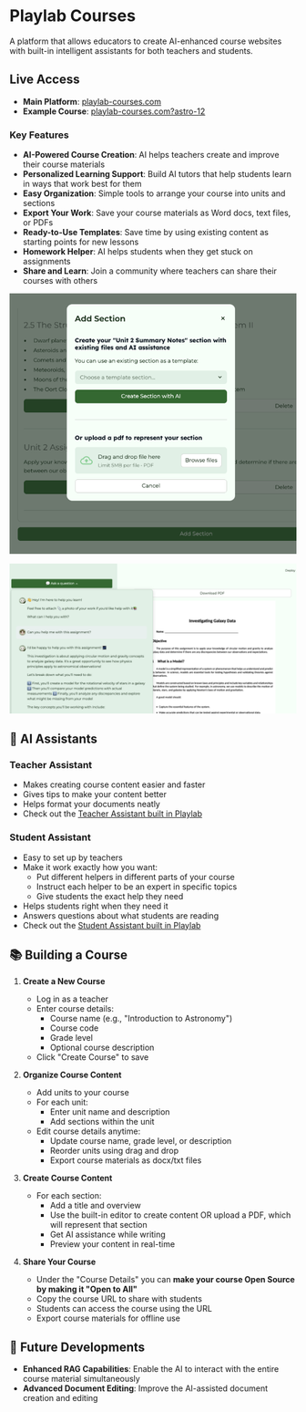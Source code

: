 # Playlab Courses

A platform that allows educators to create AI-enhanced course websites with built-in intelligent assistants for both teachers and students.

## Live Access

- **Main Platform**: [playlab-courses.com](https://opencources.com)
- **Example Course**: [playlab-courses.com?astro-12](https://opencources.com?astro-12)

### Key Features

- **AI-Powered Course Creation**: AI helps teachers create and improve their course materials
- **Personalized Learning Support**: Build AI tutors that help students learn in ways that work best for them
- **Easy Organization**: Simple tools to arrange your course into units and sections
- **Export Your Work**: Save your course materials as Word docs, text files, or PDFs
- **Ready-to-Use Templates**: Save time by using existing content as starting points for new lessons
- **Homework Helper**: AI helps students when they get stuck on assignments
- **Share and Learn**: Join a community where teachers can share their courses with others

![Teacher using a template to create new content](./images/template_screenshot.png)

![Student getting AI assistance on an assignment](./images/assignment_assistance_screenshot.png)

## 🤖 AI Assistants

### Teacher Assistant
- Makes creating course content easier and faster
- Gives tips to make your content better
- Helps format your documents neatly
- Check out the [Teacher Assistant built in Playlab](https://www.playlab.ai/project/cmaofa4o30m9fsvih246c1eqc)

### Student Assistant
- Easy to set up by teachers
- Make it work exactly how you want:
  - Put different helpers in different parts of your course
  - Instruct each helper to be an expert in specific topics
  - Give students the exact help they need
- Helps students right when they need it
- Answers questions about what students are reading
- Check out the [Student Assistant built in Playlab](https://www.playlab.ai/project/cmaofcbwm0m9lsvih8sdt1578)

## 📚 Building a Course

1. **Create a New Course**
   - Log in as a teacher
   - Enter course details:
     - Course name (e.g., "Introduction to Astronomy")
     - Course code
     - Grade level
     - Optional course description
   - Click "Create Course" to save

2. **Organize Course Content**
   - Add units to your course
   - For each unit:
     - Enter unit name and description
     - Add sections within the unit
   - Edit course details anytime:
     - Update course name, grade level, or description
     - Reorder units using drag and drop
     - Export course materials as docx/txt files

3. **Create Course Content**
   - For each section:
     - Add a title and overview
     - Use the built-in editor to create content OR upload a PDF, which will represent that section
     - Get AI assistance while writing
     - Preview your content in real-time

4. **Share Your Course**
   - Under the "Course Details" you can **make your course Open Source by making it "Open to All"**
   - Copy the course URL to share with students
   - Students can access the course using the URL
   - Export course materials for offline use

## 🔮 Future Developments

- **Enhanced RAG Capabilities**: Enable the AI to interact with the entire course material simultaneously
- **Advanced Document Editing**: Improve the AI-assisted document creation and editing